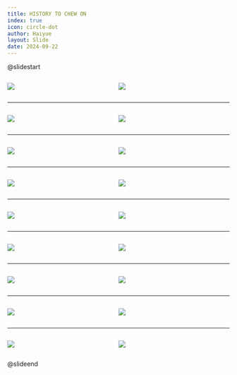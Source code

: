 ```yaml
---
title: HISTORY TO CHEW ON
index: true
icon: circle-dot
author: Haiyue
layout: Slide
date: 2024-09-22
---
```

 
@slidestart

<div style="display:flex">
<div style="flex:1">

![](https://raw.githubusercontent.com/yclord/reading/refs/heads/master/english/Level-P/HISTORY%20TO%20CHEW%20ON/001.webp)
</div>
<div style="flex:1">

![](https://raw.githubusercontent.com/yclord/reading/refs/heads/master/english/Level-P/HISTORY%20TO%20CHEW%20ON/002.webp)
</div>
</div>

---

<div style="display:flex">
<div style="flex:1">

![](https://raw.githubusercontent.com/yclord/reading/refs/heads/master/english/Level-P/HISTORY%20TO%20CHEW%20ON/003.webp)
</div>
<div style="flex:1">

![](https://raw.githubusercontent.com/yclord/reading/refs/heads/master/english/Level-P/HISTORY%20TO%20CHEW%20ON/004.webp)
</div>
</div>

---

<div style="display:flex">
<div style="flex:1">

![](https://raw.githubusercontent.com/yclord/reading/refs/heads/master/english/Level-P/HISTORY%20TO%20CHEW%20ON/005.webp)
</div>
<div style="flex:1">

![](https://raw.githubusercontent.com/yclord/reading/refs/heads/master/english/Level-P/HISTORY%20TO%20CHEW%20ON/006.webp)
</div>
</div>

---

<div style="display:flex">
<div style="flex:1">

![](https://raw.githubusercontent.com/yclord/reading/refs/heads/master/english/Level-P/HISTORY%20TO%20CHEW%20ON/007.webp)
</div>
<div style="flex:1">

![](https://raw.githubusercontent.com/yclord/reading/refs/heads/master/english/Level-P/HISTORY%20TO%20CHEW%20ON/008.webp)
</div>
</div>

---

<div style="display:flex">
<div style="flex:1">

![](https://raw.githubusercontent.com/yclord/reading/refs/heads/master/english/Level-P/HISTORY%20TO%20CHEW%20ON/009.webp)
</div>
<div style="flex:1">

![](https://raw.githubusercontent.com/yclord/reading/refs/heads/master/english/Level-P/HISTORY%20TO%20CHEW%20ON/010.webp)
</div>
</div>

---

<div style="display:flex">
<div style="flex:1">

![](https://raw.githubusercontent.com/yclord/reading/refs/heads/master/english/Level-P/HISTORY%20TO%20CHEW%20ON/011.webp)
</div>
<div style="flex:1">

![](https://raw.githubusercontent.com/yclord/reading/refs/heads/master/english/Level-P/HISTORY%20TO%20CHEW%20ON/012.webp)
</div>
</div>

---

<div style="display:flex">
<div style="flex:1">

![](https://raw.githubusercontent.com/yclord/reading/refs/heads/master/english/Level-P/HISTORY%20TO%20CHEW%20ON/013.webp)
</div>
<div style="flex:1">

![](https://raw.githubusercontent.com/yclord/reading/refs/heads/master/english/Level-P/HISTORY%20TO%20CHEW%20ON/014.webp)
</div>
</div>

---

<div style="display:flex">
<div style="flex:1">

![](https://raw.githubusercontent.com/yclord/reading/refs/heads/master/english/Level-P/HISTORY%20TO%20CHEW%20ON/015.webp)
</div>
<div style="flex:1">

![](https://raw.githubusercontent.com/yclord/reading/refs/heads/master/english/Level-P/HISTORY%20TO%20CHEW%20ON/016.webp)
</div>
</div>

---

<div style="display:flex">
<div style="flex:1">

![](https://raw.githubusercontent.com/yclord/reading/refs/heads/master/english/Level-P/HISTORY%20TO%20CHEW%20ON/017.webp)
</div>
<div style="flex:1">

![](https://raw.githubusercontent.com/yclord/reading/refs/heads/master/english/Level-P/HISTORY%20TO%20CHEW%20ON/018.webp)
</div>
</div>

@slideend